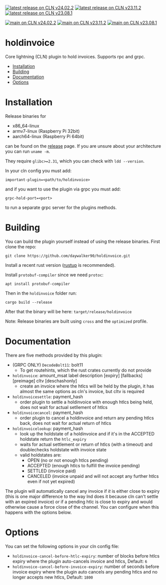 [![latest release on CLN v24.02.2](https://github.com/daywalker90/holdinvoice/actions/workflows/latest_v24.02.yml/badge.svg?branch=main)](https://github.com/daywalker90/holdinvoice/actions/workflows/latest_v24.02.yml) [![latest release on CLN v23.11.2](https://github.com/daywalker90/holdinvoice/actions/workflows/latest_v23.11.yml/badge.svg?branch=main)](https://github.com/daywalker90/holdinvoice/actions/workflows/latest_v23.11.yml) [![latest release on CLN v23.08.1](https://github.com/daywalker90/holdinvoice/actions/workflows/latest_v23.08.yml/badge.svg?branch=main)](https://github.com/daywalker90/holdinvoice/actions/workflows/latest_v23.08.yml)

[![main on CLN v24.02.2](https://github.com/daywalker90/holdinvoice/actions/workflows/main_v24.02.yml/badge.svg?branch=main)](https://github.com/daywalker90/holdinvoice/actions/workflows/main_v24.02.yml) [![main on CLN v23.11.2](https://github.com/daywalker90/holdinvoice/actions/workflows/main_v23.11.yml/badge.svg?branch=main)](https://github.com/daywalker90/holdinvoice/actions/workflows/main_v23.11.yml) [![main on CLN v23.08.1](https://github.com/daywalker90/holdinvoice/actions/workflows/main_v23.08.yml/badge.svg?branch=main)](https://github.com/daywalker90/holdinvoice/actions/workflows/main_v23.08.yml)

# holdinvoice
Core lightning (CLN) plugin to hold invoices. Supports rpc and grpc.

* [Installation](#installation)
* [Building](#building)
* [Documentation](#documentation)
* [Options](#options)

# Installation
Release binaries for
* x86_64-linux
* armv7-linux (Raspberry Pi 32bit)
* aarch64-linux (Raspberry Pi 64bit)

can be found on the [release](https://github.com/daywalker90/holdinvoice/releases) page. If you are unsure about your architecture you can run ``uname -m``.

They require ``glibc>=2.31``, which you can check with ``ldd --version``.

In your cln config you must add:

```
important-plugin=<path/to/holdinvoice>
```

and if you want to use the plugin via grpc you must add:

```
grpc-hold-port=<port>
```

to run a separate grpc server for the plugins methods.

# Building
You can build the plugin yourself instead of using the release binaries.
First clone the repo:

```
git clone https://github.com/daywalker90/holdinvoice.git
```

Install a recent rust version ([rustup](https://rustup.rs/) is recommended).

Install ``protobuf-compiler`` since we need ``protoc``:

```
apt install protobuf-compiler
```

Then in the ``holdinvoice`` folder run:

```
cargo build --release
```

After that the binary will be here: ``target/release/holdinvoice``

Note: Release binaries are built using ``cross`` and the ``optimized`` profile.

# Documentation
There are five methods provided by this plugin:
* (GRPC ONLY) ``DecodeBolt11``:  bolt11
    * To get routehints, which the rust crates currently do not provide
* ``holdinvoice``: amount_msat label description [expiry]
[fallbacks] [preimage] cltv [deschashonly] 
    * create an invoice where the htlcs will be held by the plugin, it has almost the same options as cln's invoice, but cltv is required
* ``holdinvoicesettle``: payment_hash 
    * order plugin to settle a holdinvoice with enough htlcs being held, does not wait for actual setllement of htlcs
* ``holdinvoicecancel``: payment_hash
    * order plugin to cancel a holdinvoice and return any pending htlcs back, does not wait for actual return of htlcs
* ``holdinvoicelookup``: payment_hash
    * look up the holdstate of a holdinvoice and if it's in the ACCEPTED holdstate return the ``htlc_expiry``
    * waits for actual settlement or return of htlcs (with a timeout) and doublechecks holdstate with invoice state
    * valid holdstates are:
        * OPEN (no or not enough htlcs pending)
        * ACCEPTED (enough htlcs to fulfill the invoice pending)
        * SETTLED (invoice paid)
        * CANCELED (invoice unpaid and will not accept any further htlcs even if not yet expired)

The plugin will automatically cancel any invoice if *it* is either close to expiry (this is one major difference to the way lnd does it because cln can't settle with an expired invoice) or if a pending htlc is close to expiry and would otherwise cause a force close of the channel. You can configure when this happens with the options below.

# Options
You can set the following options in your cln config file:

* ``holdinvoice-cancel-before-htlc-expiry``: number of blocks before htlcs expiry where the plugin auto-cancels invoice and htlcs, Default: ``6``
* ``holdinvoice-cancel-before-invoice-expiry``: number of seconds before invoice expiry where the plugin auto cancels any pending htlcs and no longer accepts new htlcs, Default: ``1800``